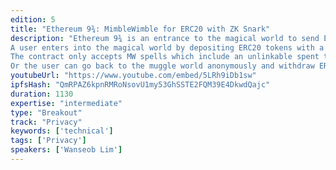 ```yaml
---
edition: 5
title: "Ethereum 9¾: MimbleWimble for ERC20 with ZK Snark"
description: "Ethereum 9¾ is an entrance to the magical world to send ERC20s privately. It hides the transaction histories using MimbleWimble and ZK Snark.
A user enters into the magical world by depositing ERC20 tokens with a valid MimbleWimble output. As Ethereum 9¾ appends it as a coin-base to the Merkle Mountain Range tree, the user becomes able to use MimbleWimble spell to send ERC20 privately.
The contract only accepts MW spells which include an unlinkable spent tag, result outputs, and a ZK proof. The proof should pass the ZK-circuit which ensures that the tag is derived from an output which definitely exists in the MMR tree while the sum of spent and resulting outputs satisfies the MimbleWimble equation. Then, the spent tag prevents double-spending and ZK Snark secures deposited ERC20s by proving that the sum of inflow and outflow is zero by MimbleWimble protocol without revealing details.
Or the user can go back to the muggle world anonymously and withdraw ERC20s by providing an unlinkable spent tag and a ZK proof. Because MimbleWimble doesn't reveal the value during transactions and we also don't know which output has been spent, it becomes hard to link the deposit and withdrawal."
youtubeUrl: "https://www.youtube.com/embed/5LRh9iDb1sw"
ipfsHash: "QmRPAZ6kpnRMRoNsovU1my53GhSSTE2FQM39E4DkwdQajc"
duration: 1130
expertise: "intermediate"
type: "Breakout"
track: "Privacy"
keywords: ['technical']
tags: ['Privacy']
speakers: ['Wanseob Lim']
---
```

